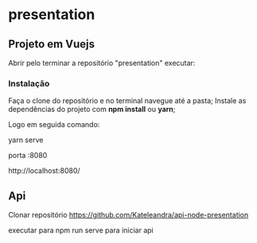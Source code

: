 # presentation

## Projeto em Vuejs

Abrir pelo terminar a repositório "presentation" executar:

### Instalação

Faça o clone do repositório e no terminal navegue até a pasta;
Instale as dependências do projeto com <b>npm install</b> ou <b>yarn</b>;

Logo em seguida comando:

yarn serve


porta :8080

http://localhost:8080/

## Api

Clonar repositório https://github.com/Kateleandra/api-node-presentation

executar para npm run serve para iniciar api